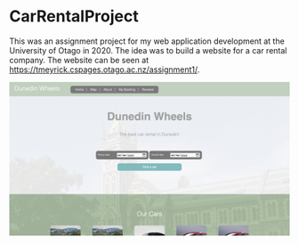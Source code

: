 # CarRentalProject
This was an assignment project for my web application development at the University of Otago in 2020. The idea was to build a website for a car rental company. The website can be seen at https://tmeyrick.cspages.otago.ac.nz/assignment1/.

![Screenshot of site](https://github.com/meyrickntobias/CarRentalProject/blob/master/scrnshot.jpg)
